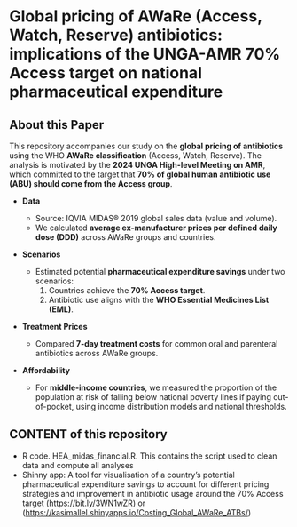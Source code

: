 # Global pricing of AWaRe (Access, Watch, Reserve) antibiotics: implications of the UNGA-AMR 70% Access target on national pharmaceutical expenditure

## About this Paper  
This repository accompanies our study on the **global pricing of antibiotics** using the WHO **AWaRe classification** (Access, Watch, Reserve). The analysis is motivated by the **2024 UNGA High-level Meeting on AMR**, which committed to the target that **70% of global human antibiotic use (ABU) should come from the Access group**.  

- **Data**  
  - Source: IQVIA MIDAS® 2019 global sales data (value and volume).  
  - We calculated **average ex-manufacturer prices per defined daily dose (DDD)** across AWaRe groups and countries.  

- **Scenarios**  
  - Estimated potential **pharmaceutical expenditure savings** under two scenarios:  
    1. Countries achieve the **70% Access target**.  
    2. Antibiotic use aligns with the **WHO Essential Medicines List (EML)**.  

- **Treatment Prices**  
  - Compared **7-day treatment costs** for common oral and parenteral antibiotics across AWaRe groups.  

- **Affordability**  
  - For **middle-income countries**, we measured the proportion of the population at risk of falling below national poverty lines if paying out-of-pocket, using income distribution models and national thresholds.  

## CONTENT of this repository

- R code. HEA_midas_financial.R. This contains the script used to clean data and compute all analyses
- Shinny app: A tool for visualisation of a country’s potential pharmaceutical expenditure savings to account for different pricing strategies and improvement in antibiotic usage around the 70% Access target (https://bit.ly/3WN1wZR) or (https://kasimallel.shinyapps.io/Costing_Global_AWaRe_ATBs/)
